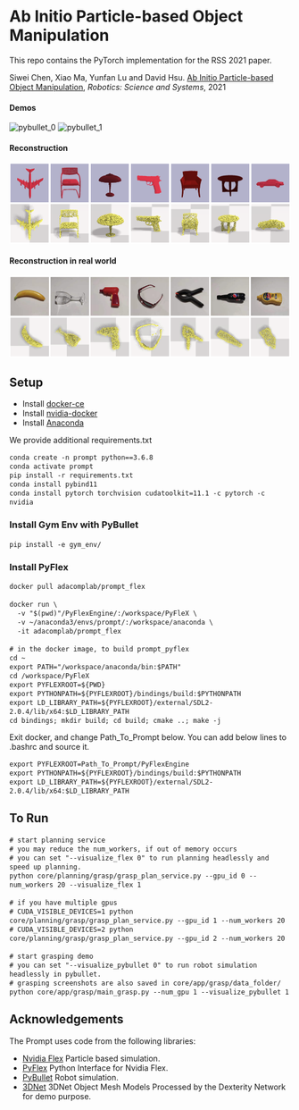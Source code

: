 # Ab Initio Particle-based Object Manipulation

This repo contains the PyTorch implementation for the RSS 2021 paper.

Siwei Chen, Xiao Ma, Yunfan Lu and David
Hsu. [Ab Initio Particle-based Object Manipulation](https://arxiv.org/abs/2107.08865), *Robotics: Science and Systems*,
2021


#### Demos

![pybullet_0](images/pybullet_0.gif)
![pybullet_1](images/pybullet_1.gif)

#### Reconstruction

![rec_sim](images/recon_sim.png)

#### Reconstruction in real world

![rec_real](images/recon_real.png)


## Setup
- Install [docker-ce](https://docs.docker.com/install/linux/docker-ce/ubuntu/)
- Install [nvidia-docker](https://github.com/NVIDIA/nvidia-docker#quickstart)
- Install [Anaconda](https://www.anaconda.com/distribution/)

We provide additional requirements.txt

```
conda create -n prompt python==3.6.8
conda activate prompt
pip install -r requirements.txt
conda install pybind11
conda install pytorch torchvision cudatoolkit=11.1 -c pytorch -c nvidia
```

### Install Gym Env with PyBullet

```
pip install -e gym_env/
```

### Install PyFlex

```
docker pull adacomplab/prompt_flex

docker run \
  -v "$(pwd)"/PyFlexEngine/:/workspace/PyFleX \
  -v ~/anaconda3/envs/prompt/:/workspace/anaconda \
  -it adacomplab/prompt_flex
  
# in the docker image, to build prompt_pyflex
cd ~
export PATH="/workspace/anaconda/bin:$PATH"
cd /workspace/PyFleX
export PYFLEXROOT=${PWD}
export PYTHONPATH=${PYFLEXROOT}/bindings/build:$PYTHONPATH
export LD_LIBRARY_PATH=${PYFLEXROOT}/external/SDL2-2.0.4/lib/x64:$LD_LIBRARY_PATH
cd bindings; mkdir build; cd build; cmake ..; make -j

```
Exit docker, and change Path_To_Prompt below. 
You can add below lines to .bashrc and source it. 
```
export PYFLEXROOT=Path_To_Prompt/PyFlexEngine
export PYTHONPATH=${PYFLEXROOT}/bindings/build:$PYTHONPATH
export LD_LIBRARY_PATH=${PYFLEXROOT}/external/SDL2-2.0.4/lib/x64:$LD_LIBRARY_PATH
```
## To Run
```
# start planning service
# you may reduce the num_workers, if out of memory occurs
# you can set "--visualize_flex 0" to run planning headlessly and speed up planning.
python core/planning/grasp/grasp_plan_service.py --gpu_id 0 --num_workers 20 --visualize_flex 1

# if you have multiple gpus
# CUDA_VISIBLE_DEVICES=1 python core/planning/grasp/grasp_plan_service.py --gpu_id 1 --num_workers 20
# CUDA_VISIBLE_DEVICES=2 python core/planning/grasp/grasp_plan_service.py --gpu_id 2 --num_workers 20

# start grasping demo
# you can set "--visualize_pybullet 0" to run robot simulation headlessly in pybullet.
# grasping screenshots are also saved in core/app/grasp/data_folder/
python core/app/grasp/main_grasp.py --num_gpu 1 --visualize_pybullet 1
```


Acknowledgements
----------------

The Prompt uses code from the following libraries:

* [Nvidia Flex](https://developer.nvidia.com/flex) Particle based simulation.
* [PyFlex](https://github.com/YunzhuLi/PyFleX) Python Interface for Nvidia Flex.
* [PyBullet](https://github.com/bulletphysics/bullet3) Robot simulation.
* [3DNet](https://berkeley.app.box.com/s/w6bmvvkp399xtjpgskwq1cytkndmm7cn/file/196419701313) 3DNet Object Mesh Models Processed by the Dexterity Network for demo purpose.

